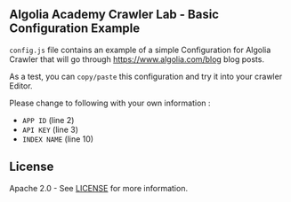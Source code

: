 ## Algolia Academy Crawler Lab - Basic Configuration Example
`config.js` file contains an example of a simple Configuration for Algolia Crawler that will go through https://www.algolia.com/blog blog posts.

As a test, you can `copy/paste` this configuration and try it into your crawler Editor.

Please change to following with your own information :

- `APP ID` (line 2)
- `API KEY` (line 3)
- `INDEX NAME` (line 10)

## License
Apache 2.0 - See [LICENSE](https://github.com/algolia/crawler-configurations-examples/blob/master/LICENSE) for more information.